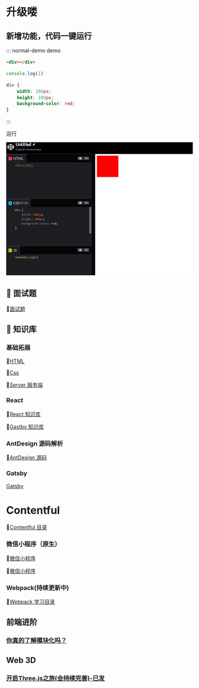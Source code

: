 # 升级喽

## 新增功能，代码一键运行

::: normal-demo demo

```html
<div></div>
```

```js
console.log(1)
```

```scss
div {
    width: 100px;
    height: 100px;
    background-color: red;
}
```

:::

运行

![](./repository/image.png)


## 🐥 面试题

🌊[面试题](/interview/index.md)

## 🚀 知识库

### 基础拓展

🌊[HTML](./repository/HTML/route.md)

🌊[Css](./repository/Css/routed.md)

🌊[Server 服务端](./repository/server/route.md)

### React

🌊[React 知识库](./repository/React/index.md)

🌊[Gastby 知识库](./repository/Gastby/route.md)

### AntDesign 源码解析

🌊[AntDesign 源码](/repository/AnTd-源码解析/index.md)

### Gatsby

[Gatsby](./repository/Gastby/route.md)

# Contentful

🌊[Contentful 目录](/repository/Contentful/index.md)

### 微信小程序（原生）

🌊[微信小程序](./repository/微信小程序（原生）/route.md)

🌊[微信小程序](./repository/微信小程序（原生）/route.md)

### Webpack(持续更新中)

🌊[Webpack 学习目录](/repository/Webpack/index.md)


## 前端进阶

### [你真的了解模块化吗？](./repository/模块化/route.md)

## Web 3D

### [开启Three.js之旅(会持续完善)-已发](./repository/Web3D/three.md)